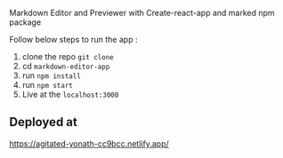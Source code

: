 Markdown Editor and Previewer  with Create-react-app and marked npm package

Follow below steps to run the app :
1. clone the repo `git clone`
2. cd `markdown-editor-app`
3. run `npm install`
4. run `npm start`
5. Live at the `localhost:3000`

## Deployed at

https://agitated-yonath-cc9bcc.netlify.app/

